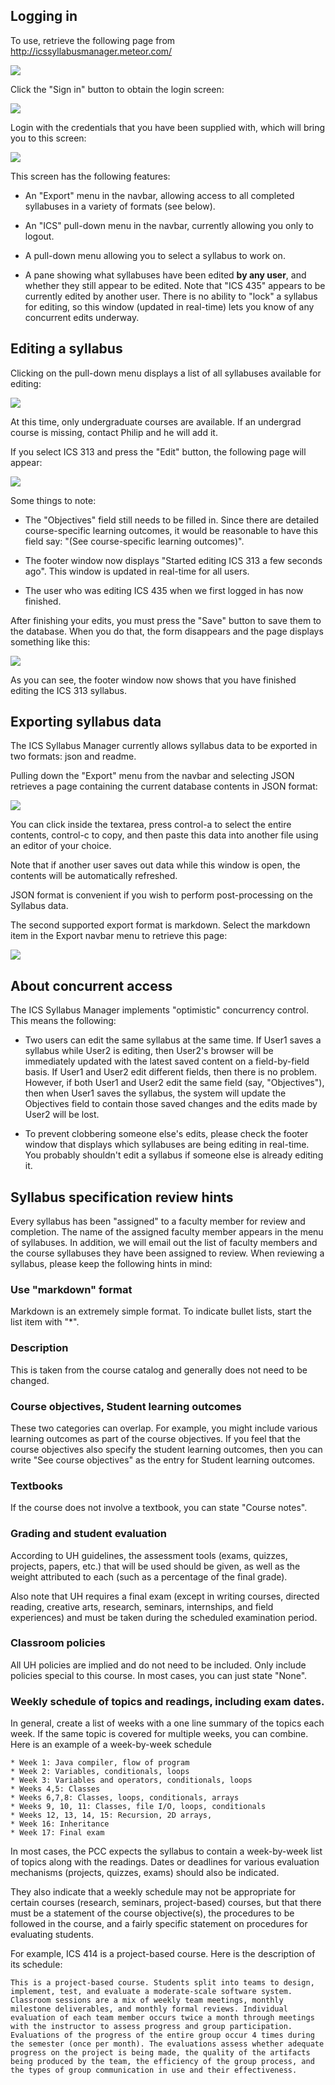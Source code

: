 ## Logging in

To use, retrieve the following page from http://icssyllabusmanager.meteor.com/

![](https://raw.githubusercontent.com/philipmjohnson/ics-syllabus/master/public/documentation/home-page.png)

Click the "Sign in" button to obtain the login screen:

![](https://raw.githubusercontent.com/philipmjohnson/ics-syllabus/master/public/documentation/login-screen.png)

Login with the credentials that you have been supplied with, which will bring you to this screen:

![](https://raw.githubusercontent.com/philipmjohnson/ics-syllabus/master/public/documentation/after-login.png)

This screen has the following features:

  * An "Export" menu in the navbar, allowing access to all completed syllabuses in a variety of formats (see below).

  * An "ICS" pull-down menu in the navbar, currently allowing you only to logout.

  * A pull-down menu allowing you to select a syllabus to work on.

  * A pane showing what syllabuses have been edited **by any user**, and whether they still appear to be edited.  Note that "ICS 435" appears to be currently edited by another user. There is no ability to "lock" a syllabus for editing, so this window (updated in real-time) lets you know of any concurrent edits underway.

## Editing a syllabus

Clicking on the pull-down menu displays a list of all syllabuses available for editing:

![](https://raw.githubusercontent.com/philipmjohnson/ics-syllabus/master/public/documentation/pulldown-menu.png)

At this time, only undergraduate courses are available.  If an undergrad course is missing, contact Philip and he will add it.

If you select ICS 313 and press the "Edit" button, the following page will appear:

![](https://raw.githubusercontent.com/philipmjohnson/ics-syllabus/master/public/documentation/edit-syllabus.png)

Some things to note:

  * The "Objectives" field still needs to be filled in. Since there are detailed course-specific learning outcomes, it would be reasonable to have this field say: "(See course-specific learning outcomes)".

  * The footer window now displays "Started editing ICS 313 a few seconds ago". This window is updated in real-time for all users.

  * The user who was editing ICS 435 when we first logged in has now finished.

After finishing your edits, you must press the "Save" button to save them to the database.  When you do that, the form disappears and the page displays something like this:

![](https://raw.githubusercontent.com/philipmjohnson/ics-syllabus/master/public/documentation/finished-editing.png)

As you can see, the footer window now shows that you have finished editing the ICS 313 syllabus.

## Exporting syllabus data

The ICS Syllabus Manager currently allows syllabus data to be exported in two formats: json and readme.

Pulling down the "Export" menu from the navbar and selecting JSON retrieves a page containing the current database contents in JSON format:

![](https://raw.githubusercontent.com/philipmjohnson/ics-syllabus/master/public/documentation/export-json.png)

You can click inside the textarea, press control-a to select the entire contents, control-c to copy, and then paste this data into another file using an editor of your choice.

Note that if another user saves out data while this window is open, the contents will be automatically refreshed.

JSON format is convenient if you wish to perform post-processing on the Syllabus data.

The second supported export format is markdown.  Select the markdown item in the Export navbar menu to retrieve this page:

![](https://raw.githubusercontent.com/philipmjohnson/ics-syllabus/master/public/documentation/export-markdown.png)

## About concurrent access

The ICS Syllabus Manager implements "optimistic" concurrency control.  This means the following:

  * Two users can edit the same syllabus at the same time.  If User1 saves a syllabus while User2 is editing, then User2's browser will be immediately updated with the latest saved content on a field-by-field basis. If User1 and User2 edit different fields, then there is no problem.  However, if both User1 and User2 edit the same field (say, "Objectives"), then when User1 saves the syllabus, the system will update the Objectives field to contain those saved changes and the edits made by User2 will be lost.

  * To prevent clobbering someone else's edits, please check the footer window that displays which syllabuses are being editing in real-time.  You probably shouldn't edit a syllabus if someone else is already editing it.

## Syllabus specification review hints

Every syllabus has been "assigned" to a faculty member for review and completion.  The name of the assigned faculty member appears in the menu of syllabuses. In addition, we will email out the list of faculty members and the course syllabuses they have been assigned to review.  When reviewing a syllabus, please keep the following hints in mind:

### Use "markdown" format

Markdown is an extremely simple format.  To indicate bullet lists, start the list item with "*".

### Description

This is taken from the course catalog and generally does not need to be changed.

### Course objectives, Student learning outcomes

These two categories can overlap. For example, you might include various learning outcomes as part of the course objectives.  If you feel that the course objectives also specify the student learning outcomes, then you can write "See course objectives" as the entry for Student learning outcomes.

### Textbooks

If the course does not involve a textbook, you can state "Course notes".

### Grading and student evaluation

According to UH guidelines, the assessment tools (exams, quizzes, projects, papers, etc.) that will be used should be given, as well as the weight attributed to each (such as a percentage of the final grade).

Also note that UH requires a final exam (except in writing courses, directed reading, creative arts, research, seminars, internships, and field experiences) and must be taken during the scheduled examination period.

### Classroom policies

All UH policies are implied and do not need to be included.  Only include policies special to this course. In most cases, you can just state "None".

### Weekly schedule of topics and readings, including exam dates.

In general, create a list of weeks with a one line summary of the topics each week.  If the same topic is covered for multiple weeks, you can combine. Here is an example of a week-by-week schedule

```
* Week 1: Java compiler, flow of program
* Week 2: Variables, conditionals, loops
* Week 3: Variables and operators, conditionals, loops
* Weeks 4,5: Classes
* Weeks 6,7,8: Classes, loops, conditionals, arrays
* Weeks 9, 10, 11: Classes, file I/O, loops, conditionals
* Weeks 12, 13, 14, 15: Recursion, 2D arrays,
* Week 16: Inheritance
* Week 17: Final exam
```

In most cases, the PCC expects the syllabus to contain a week-by-week list of topics along with the readings. Dates or deadlines for various evaluation mechanisms (projects, quizzes, exams) should also be indicated.

They also indicate that a weekly schedule may not be appropriate for certain courses (research, seminars, project-based) courses, but that there must be a statement of the course objective(s), the procedures to be followed in the course, and a fairly specific statement on procedures for evaluating students.

For example, ICS 414 is a project-based course. Here is the description of its schedule:

```
This is a project-based course. Students split into teams to design, implement, test, and evaluate a moderate-scale software system.  Classroom sessions are a mix of weekly team meetings, monthly milestone deliverables, and monthly formal reviews. Individual evaluation of each team member occurs twice a month through meetings with the instructor to assess progress and group participation.  Evaluations of the progress of the entire group occur 4 times during the semester (once per month). The evaluations assess whether adequate progress on the project is being made, the quality of the artifacts being produced by the team, the efficiency of the group process, and the types of group communication in use and their effectiveness.
```







